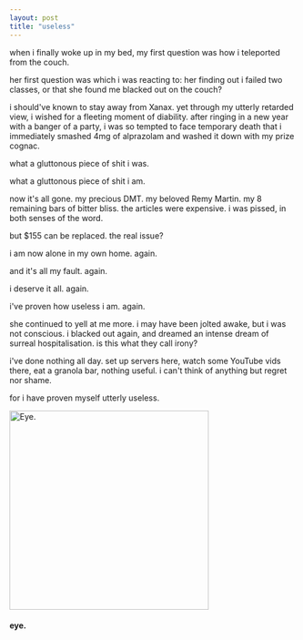 ```yaml
---
layout: post
title: "useless"
---
```


when i finally woke up in my bed, my first question was how i teleported from the couch.

her first question was which i was reacting to: her finding out i failed two classes, or that she found me blacked out on the couch?



i should've known to stay away from Xanax. yet through my utterly retarded view, i wished for a fleeting moment of diability. after ringing in a new year with a banger of a party, i was so tempted to face temporary death that i immediately smashed 4mg of alprazolam and washed it down with my prize cognac.

what a gluttonous piece of shit i was.

what a gluttonous piece of shit i am.

now it's all gone. my precious DMT. my beloved Remy Martin. my 8 remaining bars of bitter bliss. the articles were expensive. i was pissed, in both senses of the word.



but $155 can be replaced. the real issue?

i am now alone in my own home. again.

and it's all my fault. again.

i deserve it all. again.

i've proven how useless i am. again.



she continued to yell at me more. i may have been jolted awake, but i was not conscious. i blacked out again, and dreamed an intense dream of surreal hospitalisation. is this what they call irony?

i've done nothing all day. set up servers here, watch some YouTube vids there, eat a granola bar, nothing useful. i can't think of anything but regret nor shame.

for i have proven myself utterly useless.

<div class="img-box">
    <img src="/inkwell/assets/img/2023-01-03-useless_A.jpg" alt="Eye." width="350" height="350"> 
    <h4 class="img-caption">eye.</h4>
</div>